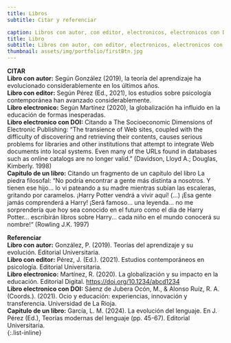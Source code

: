```yaml
---
title: Libros
subtitle: Citar y referenciar 

caption: Libros con autor, con editor, electronicos, electronicos con DOI, capitulo de un libro
title: Libro
subtitle: Libros con autor, con editor, electronicos, electronicos con DOI, capitulo de un libro
thumbnail: assets/img/portfolio/firstBtn.jpg
---
```

**CITAR**     
  **Libro con autor:** Según González (2019), la teoría del aprendizaje ha evolucionado considerablemente en los últimos años.  
  **Libro con editor:** Según Pérez (Ed., 2021), los estudios sobre psicología contemporánea han avanzado considerablemente.  
  **Libro electronico:** Según Martínez (2020), la globalización ha influido en la educación de formas inesperadas.  
  **Libro electronico con DOI:** Citando a The Socioeconomic Dimensions of Electronic Publishing: “The transience of Web sites, coupled with the difficulty of discovering and retrieving their contents, causes serious problems for libraries and other institutions that attempt to integrate Web documents into local systems. Even many of the URLs found in databases such as online catalogs are no longer valid.” (Davidson, Lloyd A.; Douglas, Kimberly. 1998)  
  **Capitulo de un libro:** Citando un fragmento de un capítulo del libro La piedra filosofal: “No podría encontrar a gente más distinta a nosotros. Y tienen ese hijo... lo vi pateando a su madre mientras subían las escaleras, gritando por caramelos. ¡Harry Potter vendrá a vivir aquí! (...) ¡Esa gente jamás comprenderá a Harry! ¡Será famoso... una leyenda... no me sorprendería que hoy sea conocido en el futuro como el día de Harry Potter... escribirán libros sobre Harry... cada niño en el mundo conocerá su nombre!“ (Rowling J.K. 1997)   

**Referenciar**    
  **Libro con autor:** González, P. (2019). Teorías del aprendizaje y su evolución. Editorial Universitaria.  
  **Libro con editor:** Pérez, J. (Ed.). (2021). Estudios contemporáneos en psicología. Editorial Universitaria.  
  **Libro electronico:** Martínez, R. (2020). La globalización y su impacto en la educación. Editorial Digital. https://doi.org/10.1234/abcd1234    
  **Libro electronico con DOI:** Sáenz de Jubera Ocón, M., & Alonso Ruíz, R. A. (Coords.). (2021). Ocio y educación: experiencias, innovación y transferencia. Universidad de La Rioja.     
  **Capitulo de un libro:** García, L. M. (2024). La evolución del lenguaje. En J. Pérez (Ed.), Teorías modernas del lenguaje (pp. 45-67). Editorial Universitaria.  
{:.list-inline}

